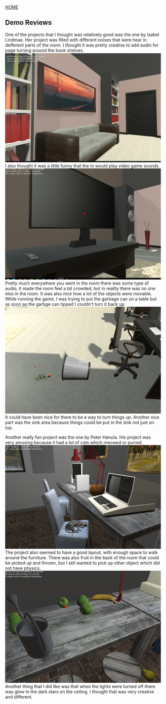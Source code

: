 [HOME](index.md) 

## Demo Reviews  
One of the projects that I thought was relatively good was the one by Isabel Lindmae.  Her project was filled with different noises that were hear in defferent parts of the room.  I thought it was pretty creative to add audio for page turning around the book shelves.  
![image1](pic1.png)  
I also thought it was a little funny that the tv would play video game sounds.  
![image2](pic2.png)  
Pretty much everywhere you went in the room there was some type of audio, it made the room feel a bit crowded, but in reality there was no one else in the room. It was also nice how a lot of the objects were movable. While running the game, I was trying to put the garbage can on a table but as soon as the garbge can tipped I couldn't turn it back up.  
![image3](pic3.png)  
It could have been nice for there to be a way to turn things up.  Another nice part was the sink area because things could be put in the sink not just on top.    
  
Another really fun project was the one by Peter Hanula. His project was very amusing because it had a lot of cats which meowed or purred.  
![image4](pic4.png)  
The project also seemed to have a good layout, with enough space to walk around the furniture. There was also fruit in the back of the room that could be picked up and thrown, but I still wanted to pick up other object which did not have physics.  
![image5](pic5.png)  
Another thing that I did like was that when the lights were turned off there was glow in the dark stars on the ceiling. I thought that was very creative and different.
